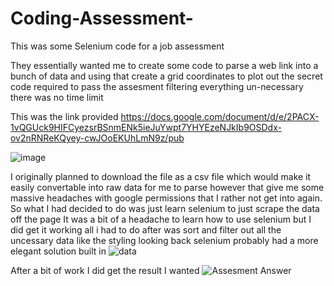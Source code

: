# Coding-Assessment-
This was some Selenium code for a job assessment

They essentially wanted me to create some code to parse a web link into a bunch of data and using that create a grid coordinates to plot out the secret code required to pass the assesment filtering everything un-necessary there was no time limit

This was the link provided
https://docs.google.com/document/d/e/2PACX-1vQGUck9HIFCyezsrBSnmENk5ieJuYwpt7YHYEzeNJkIb9OSDdx-ov2nRNReKQyey-cwJOoEKUhLmN9z/pub

![image](https://github.com/user-attachments/assets/91013ce0-e156-4ee5-b8b5-5defe3a89b79)

I originally planned to download the file as a csv file which would make it easily convertable into raw data for me to parse however that give me some massive headaches with google permissions that I rather not get into again. So what I had decided to do was just learn selenium to just scrape the data off the page
It was a bit of a headache to learn how to use selenium but I did get it working all i had to do after was sort and filter out all the uncessary data like the styling looking back selenium probably had a more elegant solution built in
![data](https://github.com/user-attachments/assets/796b1922-1ac7-4977-8a27-dcda29056eda)

After a bit of work I did get the result I wanted
![Assesment Answer](https://github.com/user-attachments/assets/da600632-9eb2-4dfc-a22b-864481ebc525)
